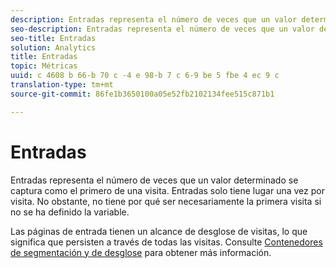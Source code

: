 ```yaml
---
description: Entradas representa el número de veces que un valor determinado se captura como el primero de una visita. Entradas solo tiene lugar una vez por visita. No obstante, no tiene por qué ser necesariamente la primera visita si no se ha definido la variable.
seo-description: Entradas representa el número de veces que un valor determinado se captura como el primero de una visita. Entradas solo tiene lugar una vez por visita. No obstante, no tiene por qué ser necesariamente la primera visita si no se ha definido la variable.
seo-title: Entradas
solution: Analytics
title: Entradas
topic: Métricas
uuid: c 4608 b 66-b 70 c -4 e 98-b 7 c 6-9 be 5 fbe 4 ec 9 c
translation-type: tm+mt
source-git-commit: 86fe1b3650100a05e52fb2102134fee515c871b1

---
```



# Entradas

Entradas representa el número de veces que un valor determinado se captura como el primero de una visita. Entradas solo tiene lugar una vez por visita. No obstante, no tiene por qué ser necesariamente la primera visita si no se ha definido la variable.

Las páginas de entrada tienen un alcance de desglose de visitas, lo que significa que persisten a través de todas las visitas. Consulte [Contenedores de segmentación y de desglose](https://marketing.adobe.com/resources/help/en_US/sc/user/?f=c_Breakdown_and_segmentation_containers) para obtener más información.
